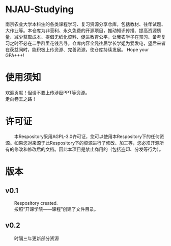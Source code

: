 # NJAU-Studying  
南京农业大学本科生的各类课程学习、复习资源分享仓库，包括教材、往年试题、大作业等。本仓库为非营利、永久免费的开源项目，推动知识传播、提高资源质量、减少获取成本、提倡无纸化资料、促进教育公平，让我农学子在预习、备考复习之时不必在二手群里花钱苦寻。仓库内容全凭往届学长学姐为爱发电，望后来者在获益同时，能积极上传资源、完善资源，使仓库持续发展。
Hope your GPA+++!
# 使用须知
欢迎贡献！但请不要上传涉密PPT等资源。  
走向卷王之路！
# 许可证
&emsp;&emsp;本Respository采用AGPL-3.0许可证，您可以使用本Respository下的任何资源。如果您对来源于此Respository下的资源进行了修改、加工等，您必须开源所有的修改和修改后的文档。因此本项目是禁止商用的（包括盗印、分发等行为）。
# 版本
## v0.1
&emsp;&emsp;Respository created.    
&emsp;&emsp;按照“开课学院——课程”创建了文件目录。
## v0.2
&emsp;&emsp;时隔三年更新部分资源
